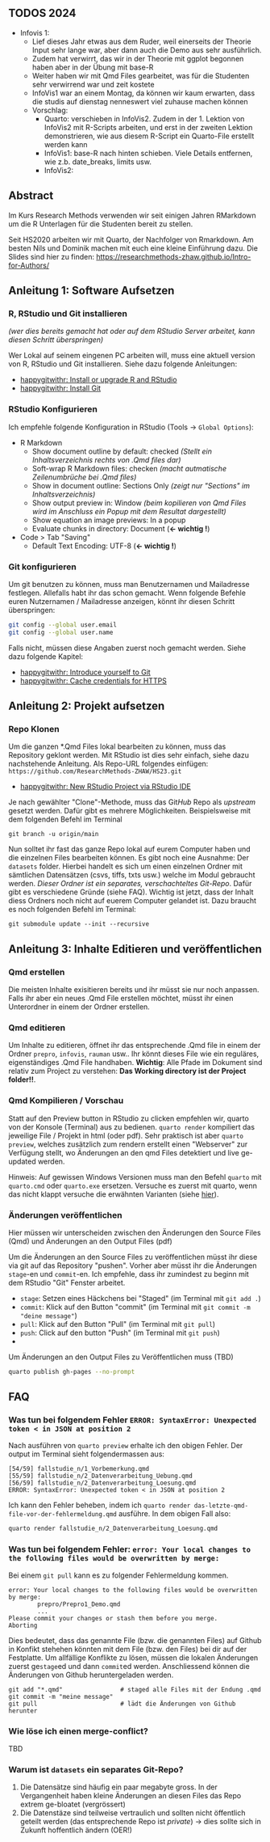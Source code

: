 
## TODOS 2024

- Infovis 1: 
  - Lief dieses Jahr etwas aus dem Ruder, weil einerseits der Theorie Input sehr lange war, aber dann auch die Demo aus sehr ausführlich. 
  - Zudem hat verwirrt, das wir in der Theorie mit ggplot begonnen haben aber in der Übung mit base-R
  - Weiter haben wir mit Qmd Files gearbeitet, was für die Studenten sehr verwirrend war und zeit kostete
  - InfoVis1 war an einem Montag, da können wir kaum erwarten, dass die studis auf dienstag nenneswert viel zuhause machen können
  - Vorschlag:
    - Quarto: verschieben in InfoVis2. Zudem in der 1. Lektion von InfoVis2 mit R-Scripts arbeiten, und erst in der zweiten Lektion demonstrieren, wie aus diesem R-Script ein Quarto-File erstellt werden kann
    - InfoVis1: base-R nach hinten schieben. Viele Details entfernen, wie z.b. date_breaks, limits usw.
    - InfoVis2: 


## Abstract

Im Kurs Research Methods verwenden wir seit einigen Jahren RMarkdown um die R Unterlagen für die Studenten bereit zu stellen. 

Seit HS2020 arbeiten wir mit Quarto, der Nachfolger von Rmarkdown. Am besten Nils und Dominik machen mit euch eine kleine Einführung dazu. Die Slides sind hier zu finden: <https://researchmethods-zhaw.github.io/Intro-for-Authors/>

## Anleitung 1: Software Aufsetzen

### R, RStudio und Git installieren

*(wer dies bereits gemacht hat oder auf dem RStudio Server arbeitet, kann diesen Schritt überspringen)*

Wer Lokal auf seinem eingenen PC arbeiten will, muss eine aktuell version von R, RStudio und Git installieren. Siehe dazu folgende Anleitungen:

- [happygitwithr: Install or upgrade R and RStudio](https://happygitwithr.com/install-r-rstudio.html)
- [happygitwithr: Install Git](https://happygitwithr.com/install-git.html)

### RStudio Konfigurieren

Ich empfehle folgende Konfiguration in RStudio (Tools → `Global Options`):

- R Markdown
    - Show document outline by default: checked *(Stellt ein Inhaltsverzeichnis rechts von .Qmd files dar)*
    - Soft-wrap R Markdown files: checken *(macht autmatische Zeilenumbrüche bei .Qmd files)*
    - Show in document outline: Sections Only *(zeigt nur "Sections" im Inhaltsverzeichnis)*
    - Show output preview in: Window *(beim kopilieren von Qmd Files wird im Anschluss ein Popup mit dem Resultat dargestellt)*
    - Show equation an image previews: In a popup
    - Evaluate chunks in directory: Document (**← wichtig !**)
- Code \> Tab "Saving"
    - Default Text Encoding: UTF-8 (**← wichtig !**)

### Git konfigurieren

Um git benutzen zu können, muss man Benutzernamen und Mailadresse festlegen. Allefalls habt ihr das schon gemacht. Wenn folgende Befehle euren Nutzernamen / Mailadresse anzeigen, könnt ihr diesen Schritt überspringen:

```sh
git config --global user.email
git config --global user.name
```

Falls nicht, müssen diese Angaben zuerst noch gemacht werden. Siehe dazu folgende Kapitel:

-   [happygitwithr: Introduce yourself to Git](https://happygitwithr.com/hello-git.html)
-   [happygitwithr: Cache credentials for HTTPS](https://happygitwithr.com/https-pat)

## Anleitung 2: Projekt aufsetzen

### Repo Klonen

Um die ganzen \*.Qmd Files lokal bearbeiten zu können, muss das Repository geklont werden. Mit RStudio ist dies sehr einfach, siehe dazu nachstehende Anleitung. Als Repo-URL folgendes einfügen: `https://github.com/ResearchMethods-ZHAW/HS23.git`

- [happygitwithr: New RStudio Project via RStudio IDE](https://happygitwithr.com/new-github-first#rstudio-ide)

Je nach gewählter "Clone"-Methode, muss das Git*Hub* Repo als *upstream* gesetzt werden. Dafür gibt es mehrere Möglichkeiten. Beispielsweise mit dem folgenden Befehl im Terminal

    git branch -u origin/main

Nun solltet ihr fast das ganze Repo lokal auf eurem Computer haben und die einzelnen Files bearbeiten können. Es gibt noch eine Ausnahme: Der `datasets` folder. Hierbei handelt es sich um einen einzelnen Ordner mit sämtlichen Datensätzen (csvs, tiffs, txts usw.) welche im Modul gebraucht werden. *Dieser Ordner ist ein separates, verschachteltes Git-Repo*. Dafür gibt es verschiedene Gründe (siehe FAQ). Wichtig ist jetzt, dass der Inhalt diess Ordners noch nicht auf euerem Computer gelandet ist. Dazu braucht es noch folgenden Befehl im Terminal:

    git submodule update --init --recursive



## Anleitung 3: Inhalte Editieren und veröffentlichen

### Qmd erstellen

Die meisten Inhalte exisitieren bereits und ihr müsst sie nur noch anpassen. Falls ihr aber ein neues .Qmd File erstellen möchtet, müsst ihr einen Unterordner in einem der Ordner erstellen. 

### Qmd editieren

Um Inhalte zu editieren, öffnet ihr das entsprechende .Qmd file in einem der Ordner `prepro`, `infovis`, `rauman` usw.. Ihr könnt dieses File wie ein reguläres, eigenständiges .Qmd File handhaben. **Wichtig**: Alle Pfade im Dokument sind relativ zum Project zu verstehen: **Das Working directory ist der Project folder!!**.

### Qmd Kompilieren / Vorschau

Statt auf den Preview button in RStudio zu clicken empfehlen wir, quarto von der Konsole (Terminal) aus zu bedienen. `quarto render` kompiliert das jeweilige File / Projekt in html (oder pdf). Sehr praktisch ist aber `quarto preview`, welches zusätzlich zum rendern erstellt einen "Webserver" zur Verfügung stellt, wo Änderungen an den qmd Files detektiert und live ge-updated werden.

Hinweis: Auf gewissen Windows Versionen muss man den Befehl `quarto` mit `quarto.cmd` oder `quarto.exe` ersetzen. Versuche es zuerst mit quarto, wenn das nicht klappt versuche die erwähnten Varianten (siehe [hier](https://community.rstudio.com/t/bash-quarto-command-not-found/144187/2)).

### Änderungen veröffentlichen

Hier müssen wir unterscheiden zwischen den Änderungen den Source Files (Qmd) und Änderungen an den Output Files (pdf)

Um die Änderungen an den Source Files zu veröffentlichen müsst ihr diese via git auf das Repository "pushen". Vorher aber müsst ihr die Änderungen `stage`-en und `commit`-en. Ich empfehle, dass ihr zumindest zu beginn mit dem RStudio "Git" Fenster arbeitet.

-   `stage`: Setzen eines Häckchens bei "Staged" (im Terminal mit `git add .`)
-   `commit`: Klick auf den Button "commit" (im Terminal mit `git commit -m "deine message"`)
-   `pull`: Klick auf den Button "Pull" (im Terminal mit `git pull`)
-   `push`: Click auf den button "Push" (im Terminal mit `git push`)
-   

Um Änderungen an den Output Files zu Veröffentlichen muss (TBD)

```sh
quarto publish gh-pages --no-prompt 
```

## FAQ

### Was tun bei folgendem Fehler `ERROR: SyntaxError: Unexpected token < in JSON at position 2`

Nach ausführen von `quarto preview` erhalte ich den obigen Fehler. Der output im Terminal sieht folgendermassen aus:

```
[54/59] fallstudie_n/1_Vorbemerkung.qmd
[55/59] fallstudie_n/2_Datenverarbeitung_Uebung.qmd
[56/59] fallstudie_n/2_Datenverarbeitung_Loesung.qmd
ERROR: SyntaxError: Unexpected token < in JSON at position 2
``` 

Ich kann den Fehler beheben, indem ich `quarto render das-letzte-qmd-file-vor-der-fehlermeldung.qmd` ausführe. In dem obigen Fall also:

```sh
quarto render fallstudie_n/2_Datenverarbeitung_Loesung.qmd
```


### Was tun bei folgendem Fehler: `error: Your local changes to the following files would be overwritten by merge:`

Bei einem `git pull` kann es zu folgender Fehlermeldung kommen.

```
error: Your local changes to the following files would be overwritten by merge:
        prepro/Prepro1_Demo.qmd
        ...
Please commit your changes or stash them before you merge.
Aborting
```

Dies bedeutet, dass das genannte File (bzw. die genannten Files) auf Github in Konfikt stehehen könnten mit dem File (bzw. den Files) bei dir auf der Festplatte. Um allfällige Konflikte zu lösen, müssen die lokalen Änderungen zuerst ge`stage`ed und dann `commit`ed werden. Anschliessend können die Änderungen von Github heruntergeladen werden.

```
git add "*.qmd"                # staged alle Files mit der Endung .qmd
git commit -m "meine message" 
git pull                       # lädt die Änderungen von Github herunter
```


### Wie löse ich einen merge-conflict?

TBD

### Warum ist `datasets` ein separates Git-Repo?
1. Die Datensätze sind häufig ein paar megabyte gross. In der Vergangenheit haben kleine Änderungen an diesen Files das Repo extrem ge-bloatet (vergrössert)
2. Die Datenstäze sind teilweise vertraulich und sollten nicht öffentlich geteilt werden (das entsprechende Repo ist *private*) → dies sollte sich in Zukunft hoffentlich ändern (OER!)


